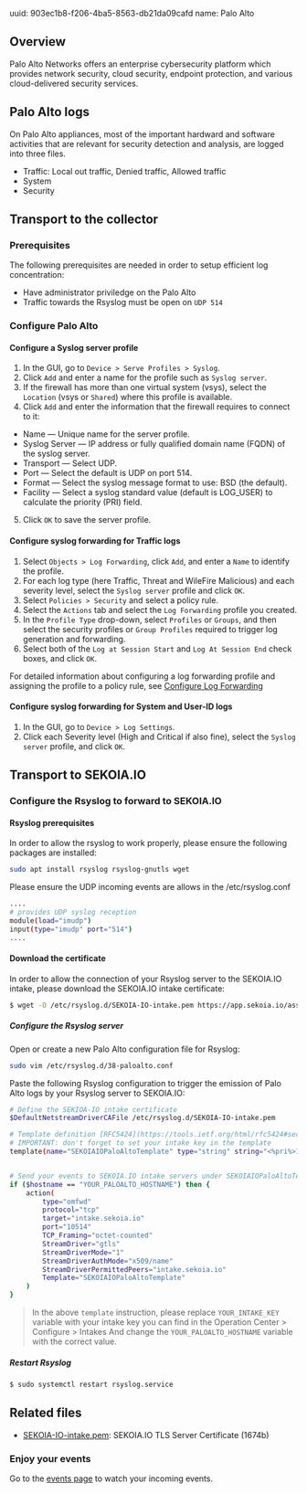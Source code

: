 uuid: 903ec1b8-f206-4ba5-8563-db21da09cafd
name: Palo Alto

## Overview

Palo Alto Networks offers an enterprise cybersecurity platform which provides network security, cloud security, endpoint protection, and various cloud-delivered security services.

## Palo Alto logs

On Palo Alto appliances, most of the important hardward and software activities that are relevant for security detection and analysis, are logged into three files.

- Traffic: Local out traffic, Denied traffic, Allowed traffic
- System
- Security


## Transport to the collector

### Prerequisites
The following prerequisites are needed in order to setup efficient log concentration:
- Have administrator priviledge on the Palo Alto
- Traffic towards the Rsyslog must be open on `UDP 514`

### Configure Palo Alto

#### Configure a Syslog server profile

1. In the GUI, go to `Device > Serve Profiles > Syslog`.
2. Click `Add` and enter a name for the profile such as `Syslog server`.
3. If the firewall has more than one virtual system (vsys), select the `Location` (vsys or `Shared`) where this profile is available.
4. Click `Add` and enter the information that the firewall requires to connect to it:

- Name — Unique name for the server profile.
- Syslog Server — IP address or fully qualified domain name (FQDN) of the syslog server.
- Transport — Select UDP.
- Port — Select the default is UDP on port 514.
- Format — Select the syslog message format to use: BSD (the default).
- Facility — Select a syslog standard value (default is LOG_USER) to calculate the priority (PRI) field.

5. Click `OK` to save the server profile.

#### Configure syslog forwarding for Traffic logs

1. Select `Objects > Log Forwarding`, click `Add`, and enter a `Name` to identify the profile.
2. For each log type (here Traffic, Threat and WileFire Malicious) and each severity level, select the `Syslog server` profile and click `OK`.
3. Select `Policies > Security` and select a policy rule.
4. Select the `Actions` tab and select the `Log Forwarding` profile you created.
5. In the `Profile Type` drop-down, select `Profiles` or `Groups`, and then select the security profiles or `Group Profiles` required to trigger log generation and forwarding.
6. Select both of the `Log at Session Start` and `Log At Session End` check boxes, and click `OK`.

For detailed information about configuring a log forwarding profile and assigning the profile to a policy rule, see [Configure Log Forwarding](https://docs.paloaltonetworks.com/pan-os/8-1/pan-os-admin/monitoring/configure-log-forwarding.html#id1443a62b-8a0b-41db-a08d-5df934bf0ffc)

#### Configure syslog forwarding for System and User-ID logs

1. In the GUI, go to `Device > Log Settings`.
2. Click each Severity level (High and Critical if also fine), select the `Syslog server` profile, and click `OK`.

## Transport to SEKOIA.IO

### Configure the Rsyslog to forward to SEKOIA.IO

#### Rsyslog prerequisites
In order to allow the rsyslog to work properly, please ensure the following packages are installed:

```bash
sudo apt install rsyslog rsyslog-gnutls wget
```

Please ensure the UDP incoming events are allows in the /etc/rsyslog.conf
```bash
....
# provides UDP syslog reception
module(load="imudp")
input(type="imudp" port="514")
....
```

#### Download the certificate
In order to allow the connection of your Rsyslog server to the SEKOIA.IO intake, please download the SEKOIA.IO intake certificate:

```bash
$ wget -O /etc/rsyslog.d/SEKOIA-IO-intake.pem https://app.sekoia.io/assets/files/SEKOIA-IO-intake.pem
```

##### Configure the Rsyslog server
Open or create a new Palo Alto configuration file for Rsyslog:
```bash
sudo vim /etc/rsyslog.d/38-paloalto.conf
```

Paste the following Rsyslog configuration to trigger the emission of Palo Alto logs by your Rsyslog server to SEKOIA.IO:
```bash
# Define the SEKIOA-IO intake certificate
$DefaultNetstreamDriverCAFile /etc/rsyslog.d/SEKOIA-IO-intake.pem

# Template definition [RFC5424](https://tools.ietf.org/html/rfc5424#section-7.2.2)
# IMPORTANT: don't forget to set your intake key in the template
template(name="SEKOIAIOPaloAltoTemplate" type="string" string="<%pri%>1 %timestamp:::date-rfc3339% %hostname% %app-name% %procid% LOG [SEKOIA@53288 intake_key=\"YOUR_INTAKE_KEY\"] %msg%\n")


# Send your events to SEKOIA.IO intake servers under SEKOIAIOPaloAltoTemplate template
if ($hostname == "YOUR_PALOALTO_HOSTNAME") then {
    action(
        type="omfwd"
        protocol="tcp"
        target="intake.sekoia.io"
        port="10514"
        TCP_Framing="octet-counted"
        StreamDriver="gtls"
        StreamDriverMode="1"
        StreamDriverAuthMode="x509/name"
        StreamDriverPermittedPeers="intake.sekoia.io"
        Template="SEKOIAIOPaloAltoTemplate"
    )
}
```

> In the above `template` instruction, please replace `YOUR_INTAKE_KEY` variable with your intake key you can find in the Operation Center > Configure > Intakes
> And change the `YOUR_PALOALTO_HOSTNAME` variable with the correct value.

##### Restart Rsyslog

```bash
$ sudo systemctl restart rsyslog.service
```

## Related files
- [SEKOIA-IO-intake.pem](https://app.sekoia.io/assets/files/SEKOIA-IO-intake.pem): SEKOIA.IO TLS Server Certificate (1674b)

### Enjoy your events
Go to the [events page](https://app.sekoia.io/sic/events) to watch your incoming events.
